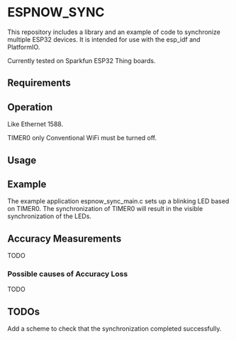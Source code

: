 # ESPNOW_SYNC

This repository includes a library and an example of code to synchronize multiple ESP32 devices. It is intended for use with the esp_idf and PlatformIO.

Currently tested on Sparkfun ESP32 Thing boards.

## Requirements

## Operation

Like Ethernet 1588.

TIMER0 only
Conventional WiFi must be turned off.

## Usage

## Example

The example application espnow_sync_main.c sets up a blinking LED based on TIMER0. The synchronization of TIMER0 will result in the visible synchronization of the LEDs.

## Accuracy Measurements

TODO

### Possible causes of Accuracy Loss

TODO

## TODOs

Add a scheme to check that the synchronization completed successfully.

